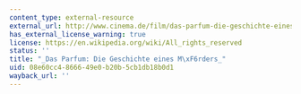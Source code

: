 ```yaml
---
content_type: external-resource
external_url: http://www.cinema.de/film/das-parfum-die-geschichte-eines-moerders,1308090.html
has_external_license_warning: true
license: https://en.wikipedia.org/wiki/All_rights_reserved
status: ''
title: "_Das Parfum: Die Geschichte eines M\xF6rders_"
uid: 08e60cc4-8666-49e0-b20b-5cb1db18b0d1
wayback_url: ''
---
```

